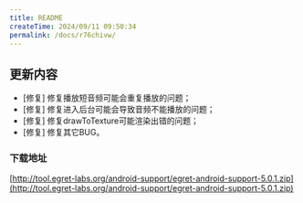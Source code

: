 ```yaml
---
title: README
createTime: 2024/09/11 09:50:34
permalink: /docs/r76chivw/
---
```

## 更新内容

* [修复] 修复播放短音频可能会重复播放的问题；
* [修复] 修复进入后台可能会导致音频不能播放的问题；
* [修复] 修复drawToTexture可能渲染出错的问题；
* [修复] 修复其它BUG。

### 下载地址

[http://tool.egret-labs.org/android-support/egret-android-support-5.0.1.zip](http://tool.egret-labs.org/android-support/egret-android-support-5.0.1.zip)